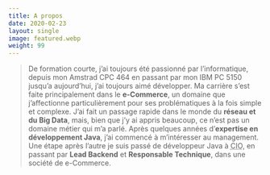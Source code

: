 ```yaml
---
title: A propos
date: 2020-02-23
layout: single
image: featured.webp
weight: 99
---
```


> De formation courte, j’ai toujours été passionné par l’informatique, depuis mon Amstrad CPC 464 en passant par mon IBM PC 5150 jusqu’a aujourd’hui, j’ai toujours aimé développer. Ma carrière s’est faite principalement dans le **e-Commerce**, un domaine que j’affectionne particulièrement pour ses problématiques à la fois simple et complexe. J’ai fait un passage rapide dans le monde du **réseau et du Big Data**, mais, bien que j’y ai appris beaucoup, ce n’est pas un domaine métier qui m’a parlé. Après quelques années d’**expertise en développement Java**, j’ai commencé à m’intéresser au management. Une étape après l’autre je suis passé de développeur Java à <abbr title="Chief Information Officer">CIO</abbr>, en passant par **Lead Backend** et **Responsable Technique**, dans une société de e-Commerce.
